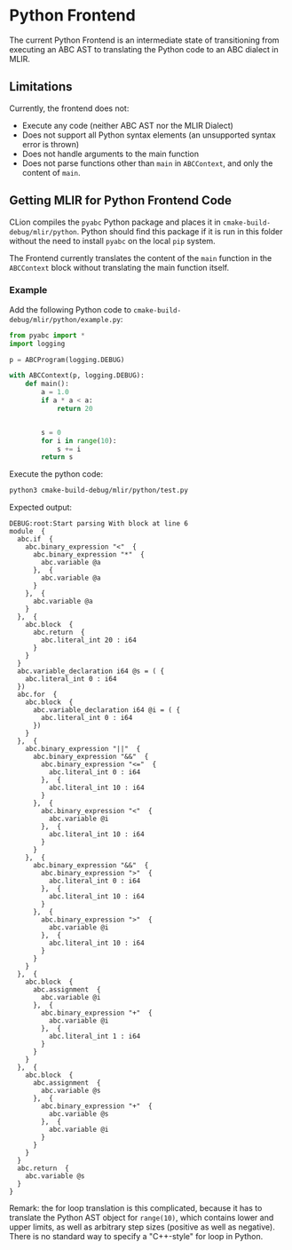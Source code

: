 # Python Frontend

The current Python Frontend is an intermediate state of transitioning from executing an ABC AST to translating the Python code to an ABC dialect in MLIR.

## Limitations

Currently, the frontend does not:
- Execute any code (neither ABC AST nor the MLIR Dialect)
- Does not support all Python syntax elements (an unsupported syntax error is thrown)
- Does not handle arguments to the main function
- Does not parse functions other than `main` in `ABCContext`, and only the content of `main`.

## Getting MLIR for Python Frontend Code

CLion compiles the `pyabc` Python package and places it in `cmake-build-debug/mlir/python`. Python should find this package if it is run in this folder without the need to install `pyabc` on the local `pip` system.

The Frontend currently translates the content of the `main` function in the `ABCContext` block without translating the main function itself.

### Example

Add the following Python code to `cmake-build-debug/mlir/python/example.py`:
```Python
from pyabc import *
import logging

p = ABCProgram(logging.DEBUG)

with ABCContext(p, logging.DEBUG):
    def main():
        a = 1.0
        if a * a < a:
            return 20


        s = 0
        for i in range(10):
            s += i
        return s
```

Execute the python code:
```bash
python3 cmake-build-debug/mlir/python/test.py
```

Expected output:
```text
DEBUG:root:Start parsing With block at line 6
module  {
  abc.if  {
    abc.binary_expression "<"  {
      abc.binary_expression "*"  {
        abc.variable @a
      },  {
        abc.variable @a
      }
    },  {
      abc.variable @a
    }
  },  {
    abc.block  {
      abc.return  {
        abc.literal_int 20 : i64
      }
    }
  }
  abc.variable_declaration i64 @s = ( {
    abc.literal_int 0 : i64
  })
  abc.for  {
    abc.block  {
      abc.variable_declaration i64 @i = ( {
        abc.literal_int 0 : i64
      })
    }
  },  {
    abc.binary_expression "||"  {
      abc.binary_expression "&&"  {
        abc.binary_expression "<="  {
          abc.literal_int 0 : i64
        },  {
          abc.literal_int 10 : i64
        }
      },  {
        abc.binary_expression "<"  {
          abc.variable @i
        },  {
          abc.literal_int 10 : i64
        }
      }
    },  {
      abc.binary_expression "&&"  {
        abc.binary_expression ">"  {
          abc.literal_int 0 : i64
        },  {
          abc.literal_int 10 : i64
        }
      },  {
        abc.binary_expression ">"  {
          abc.variable @i
        },  {
          abc.literal_int 10 : i64
        }
      }
    }
  },  {
    abc.block  {
      abc.assignment  {
        abc.variable @i
      },  {
        abc.binary_expression "+"  {
          abc.variable @i
        },  {
          abc.literal_int 1 : i64
        }
      }
    }
  },  {
    abc.block  {
      abc.assignment  {
        abc.variable @s
      },  {
        abc.binary_expression "+"  {
          abc.variable @s
        },  {
          abc.variable @i
        }
      }
    }
  }
  abc.return  {
    abc.variable @s
  }
}
```

Remark: the for loop translation is this complicated, because it has to translate the Python AST object for `range(10)`, which contains lower and upper limits, as well as arbitrary step sizes (positive as well as negative). There is no standard way to specify a "C++-style" for loop in Python.